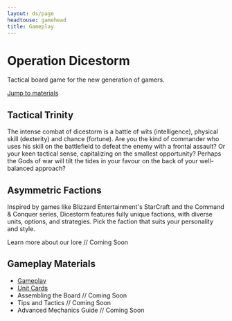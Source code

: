 ```yaml
---
layout: ds/page
headtouse: gamehead
title: Gameplay
---
```


# Operation Dicestorm

Tactical board game for the new generation of gamers.

[Jump to materials](#gameplay-materials) 

## Tactical Trinity
The intense combat of dicestorm is a battle of wits (intelligence), physical skill (dexterity) and chance (fortune). Are you the kind of commander who uses his skill on the battlefield to defeat the enemy with a frontal assault? Or your keen tactical sense, capitalizing on the smallest opportunity? Perhaps the Gods of war will tilt the tides in your favour on the back of your well-balanced approach?

## Asymmetric Factions
Inspired by games like Blizzard Entertainment's StarCraft and the Command & Conquer series, Dicestorm features fully unique factions, with diverse units, options, and strategies. Pick the faction that suits your personality and style.

Learn more about our lore // Coming Soon

## Gameplay Materials
* [Gameplay](rules.html)
* [Unit Cards](units.html)
* Assembling the Board // Coming Soon
* Tips and Tactics // Coming Soon
* Advanced Mechanics Guide // Coming Soon
